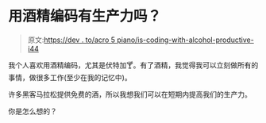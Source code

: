 # 用酒精编码有生产力吗？

> 原文:[https://dev . to/acro 5 piano/is-coding-with-alcohol-productive-i44](https://dev.to/acro5piano/is-coding-with-alcohol-productive-i44)

我个人喜欢用酒精编码，尤其是伏特加🍸。有了酒精，我觉得我可以立刻做所有的事情，做很多工作(至少在我的记忆中)。

许多黑客马拉松提供免费的酒，所以我想我们可以在短期内提高我们的生产力。

你是怎么想的？